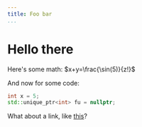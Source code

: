 ```yaml
---
title: Foo bar
...
```


# Hello there

Here's some math: $x+y=\frac{\sin(5)}{z!}$

And now for some code:
```c++
int x = 5;
std::unique_ptr<int> fu = nullptr;
```

What about a link, like [this](www.google.com)?
